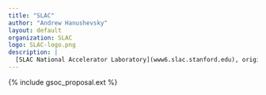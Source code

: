 ```yaml
---
title: "SLAC"
author: "Andrew Hanushevsky"
layout: default
organization: SLAC
logo: SLAC-logo.png
description: | 
  [SLAC National Accelerator Laboratory](www6.slac.stanford.edu), originally named Stanford Linear Accelerator Center is a United States Department of Energy National Laboratory operated by Stanford University under the programmatic direction of the U.S. Department of Energy Office of Science and located in Menlo Park, California. It is the site of the Stanford Linear Accelerator, a 3.2 kilometer (2 mile) linear accelerator constructed in 1966 and shut down in the 2000s, which could accelerate electrons to energies of 50 GeV. Today SLAC research centers on a broad program in atomic and solid-state physics, chemistry, biology, and medicine using X-rays from synchrotron radiation and a free-electron laser as well as experimental and theoretical research in elementary particle physics, astroparticle physics, and cosmology.
---
```


{% include gsoc_proposal.ext %}
